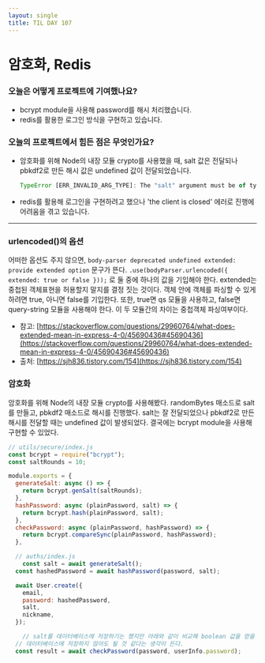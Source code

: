 ```yaml
---
layout: single
title: TIL DAY 107
---
```


# 암호화, Redis

### **오늘은 어떻게 프로젝트에 기여했나요?**

- bcrypt module을 사용해 password를 해시 처리했습니다.
- redis를 활용한 로그인 방식을 구현하고 있습니다.

### **오늘의 프로젝트에서 힘든 점은 무엇인가요?**

- 암호화를 위해 Node의 내장 모듈 crypto를 사용했을 때, salt 값은 전달되나 pbkdf2로 만든 해시 값은 undefined 값이 전달되었습니다.

  ```jsx
  TypeError [ERR_INVALID_ARG_TYPE]: The "salt" argument must be of type string or an instance of ArrayBuffer, Buffer, TypedArray, or DataView. Received an instance of Promise
  ```

- redis를 활용해 로그인을 구현하려고 했으나 'the client is closed' 에러로 진행에 어려움을 겪고 있습니다.

---

### urlencoded()의 옵션

어떠한 옵션도 주지 않으면, `body-parser deprecated undefined extended: provide extended option` 문구가 뜬다. `.use(bodyParser.urlencoded({ extended: true or false }));` 로 둘 중에 하나의 값을 기입해야 한다. extended는 중첩된 객체표현을 허용할지 말지를 결정 짓는 것이다. 객체 안에 객체를 파싱할 수 있게 하려면 true, 아니면 false를 기입한다. 또한, true면 qs 모듈을 사용하고, false면 query-string 모듈을 사용해야 한다. 이 두 모듈간의 차이는 중첩객체 파싱여부이다.

- 참고: [https://stackoverflow.com/questions/29960764/what-does-extended-mean-in-express-4-0/45690436#45690436](https://stackoverflow.com/questions/29960764/what-does-extended-mean-in-express-4-0/45690436#45690436)
- 출처: [https://sjh836.tistory.com/154](https://sjh836.tistory.com/154)

### 암호화

암호화를 위해 Node의 내장 모듈 crypto를 사용해봤다. randomBytes 매소드로 salt를 만들고, pbkdf2 매소드로 해시를 진행했다. salt는 잘 전달되었으나 pbkdf2로 만든 해시를 전달할 때는 undefined 값이 발생되었다. 결국에는 bcrypt module을 사용해 구현할 수 있었다.

```jsx
// utils/secure/index.js
const bcrypt = require("bcrypt");
const saltRounds = 10;

module.exports = {
  generateSalt: async () => {
    return bcrypt.genSalt(saltRounds);
  },
  hashPassword: async (plainPassword, salt) => {
    return bcrypt.hash(plainPassword, salt);
  },
  checkPassword: async (plainPassword, hashPassword) => {
    return bcrypt.compareSync(plainPassword, hashPassword);
  },

  // auths/index.js
	const salt = await generateSalt();
  const hashedPassword = await hashPassword(password, salt);

  await User.create({
    email,
    password: hashedPassword,
    salt,
    nickname,
  });

	// salt를 데이터베이스에 저장하기는 했지만 아래와 같이 비교해 boolean 값을 얻을 수 있기 때문에
  // 데이터베이스에 저장하지 않아도 될 것 같다는 생각이 든다.
  const result = await checkPassword(password, userInfo.password);
```
